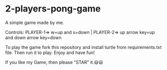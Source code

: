 # 2-players-pong-game
A simple game made by me.

Controls: PLAYER-1=> w=up and s=down  |  PLAYER-2=> up arrow key=up and down arrow key=down

To play the game fork this repository and install turtle from requirements.txt file. Then run it to play. Enjoy and have fun! 

If you like my Game, then please "STAR" it.😃😃
